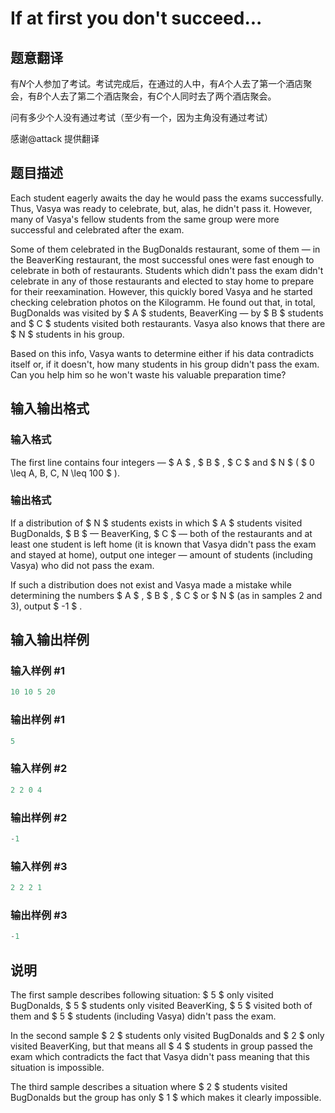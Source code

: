 # If at first you don&#039;t succeed...

## 题意翻译

有$N$个人参加了考试。考试完成后，在通过的人中，有$A$个人去了第一个酒店聚会，有$B$个人去了第二个酒店聚会，有$C$个人同时去了两个酒店聚会。

问有多少个人没有通过考试（至少有一个，因为主角没有通过考试）

感谢@attack 提供翻译

## 题目描述

Each student eagerly awaits the day he would pass the exams successfully. Thus, Vasya was ready to celebrate, but, alas, he didn't pass it. However, many of Vasya's fellow students from the same group were more successful and celebrated after the exam.

Some of them celebrated in the BugDonalds restaurant, some of them — in the BeaverKing restaurant, the most successful ones were fast enough to celebrate in both of restaurants. Students which didn't pass the exam didn't celebrate in any of those restaurants and elected to stay home to prepare for their reexamination. However, this quickly bored Vasya and he started checking celebration photos on the Kilogramm. He found out that, in total, BugDonalds was visited by $ A $ students, BeaverKing — by $ B $ students and $ C $ students visited both restaurants. Vasya also knows that there are $ N $ students in his group.

Based on this info, Vasya wants to determine either if his data contradicts itself or, if it doesn't, how many students in his group didn't pass the exam. Can you help him so he won't waste his valuable preparation time?

## 输入输出格式

### 输入格式

The first line contains four integers — $ A $ , $ B $ , $ C $ and $ N $ ( $ 0 \leq A, B, C, N \leq 100 $ ).

### 输出格式

If a distribution of $ N $ students exists in which $ A $ students visited BugDonalds, $ B $ — BeaverKing, $ C $ — both of the restaurants and at least one student is left home (it is known that Vasya didn't pass the exam and stayed at home), output one integer — amount of students (including Vasya) who did not pass the exam.

If such a distribution does not exist and Vasya made a mistake while determining the numbers $ A $ , $ B $ , $ C $ or $ N $ (as in samples 2 and 3), output $ -1 $ .

## 输入输出样例

### 输入样例 #1

```cpp
10 10 5 20

```
### 输出样例 #1

```cpp
5
```


### 输入样例 #2

```cpp
2 2 0 4

```
### 输出样例 #2

```cpp
-1
```


### 输入样例 #3

```cpp
2 2 2 1

```
### 输出样例 #3

```cpp
-1
```


## 说明

The first sample describes following situation: $ 5 $ only visited BugDonalds, $ 5 $ students only visited BeaverKing, $ 5 $ visited both of them and $ 5 $ students (including Vasya) didn't pass the exam.

In the second sample $ 2 $ students only visited BugDonalds and $ 2 $ only visited BeaverKing, but that means all $ 4 $ students in group passed the exam which contradicts the fact that Vasya didn't pass meaning that this situation is impossible.

The third sample describes a situation where $ 2 $ students visited BugDonalds but the group has only $ 1 $ which makes it clearly impossible.

